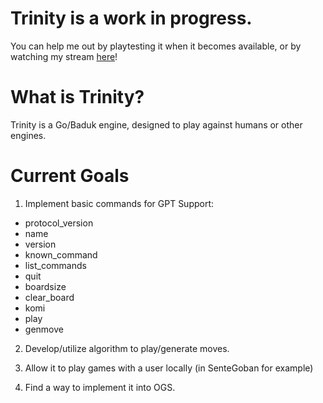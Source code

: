 # Trinity is a work in progress. 
You can help me out by playtesting it when it becomes available, or by watching my stream [here](twitch.tv/trianreallyhard)!

# What is Trinity?

Trinity is a Go/Baduk engine, designed to play against humans or other engines. 

# Current Goals

1. Implement basic commands for GPT Support:

* protocol_version
* name
* version
* known_command
* list_commands
* quit
* boardsize
* clear_board
* komi
* play
* genmove

2. Develop/utilize algorithm to play/generate moves.

3. Allow it to play games with a user locally (in SenteGoban for example)

4. Find a way to implement it into OGS.

